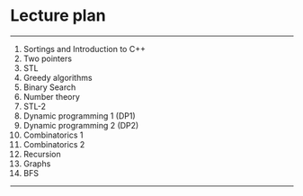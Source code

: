 # Lecture plan

---
   1. Sortings and Introduction to C++
   2. Two pointers
   3. STL
   4. Greedy algorithms
   5. Binary Search
   6. Number theory
   7. STL-2
   8. Dynamic programming 1 (DP1)
   9. Dynamic programming 2 (DP2)
   10. Combinatorics 1
   11. Combinatorics 2
   12. Recursion
   13. Graphs
   14. BFS

---